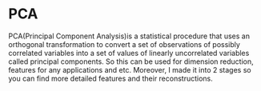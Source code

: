 # PCA

PCA(Principal Component Analysis)is a statistical procedure that uses an orthogonal transformation to convert a set of observations of possibly correlated variables into a set of values of linearly uncorrelated variables called principal components. So this can be used for dimension reduction, features for any applications and etc. Moreover, I made it into 2 stages so you can find more detailed features and their reconstructions.
